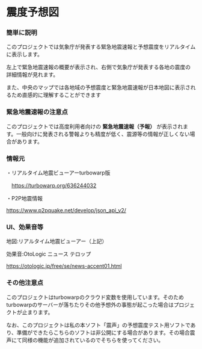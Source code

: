 # 震度予想図

### 簡単に説明
このプロジェクトでは気象庁が発表する緊急地震速報と予想震度をリアルタイムに表示します。

左上で緊急地震速報の概要が表示され、右側で気象庁が発表する各地の震度の詳細情報が見れます。

また、中央のマップでは各地域の予想震度と緊急地震速報が日本地図に表示されるため直感的に理解することができます

### 緊急地震速報の注意点
このプロジェクトでは高度利用者向けの **緊急地震速報（予報）** が表示されます。一般向けに発表される警報よりも精度が低く、震源等の情報が正しくない場合があります。

### 情報元
・リアルタイム地震ビューアーturbowarp版

　https://turbowarp.org/636244032

 ・P2P地震情報
 
  https://www.p2pquake.net/develop/json_api_v2/

### UI、効果音等
地図:リアルタイム地震ビューアー（上記）

効果音:OtoLogic ニュース テロップ

https://otologic.jp/free/se/news-accent01.html

### その他注意点
このプロジェクトはturbowarpのクラウド変数を使用しています。そのためturbowarpのサーバーが落ちたりその他予想外の事態が起こった場合はプロジェクトが止まります。

なお、このプロジェクトは私の本ソフト「震声」の予想震度テスト用ソフトであり、準備ができたらこちらのソフトは非公開にする場合があります。その場合震声にて同様の機能が追加されているのでそちらを使ってください。
